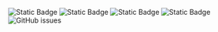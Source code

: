 ![Static Badge](https://img.shields.io/badge/blacklists-60-000000) ![Static Badge](https://img.shields.io/badge/blacklisted-3057038-cc0000) ![Static Badge](https://img.shields.io/badge/whitelisted-2243-00CC00) ![Static Badge](https://img.shields.io/badge/streaming_blacklist-28107-000000) ![GitHub issues](https://img.shields.io/github/issues/fabriziosalmi/blacklists)
